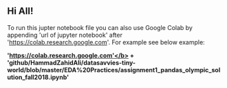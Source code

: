 ## Hi All!

To run this jupter notebook file you can also use Google Colab by appending 'url of jupyter notebook' after 'https://colab.research.google.com'. For example see below example:

<b>'https://colab.research.google.com'</b> + <b>'github/HammadZahidAli/datasavvies-tiny-world/blob/master/EDA%20Practices/assignment1_pandas_olympic_solution_fall2018.ipynb'</b>
